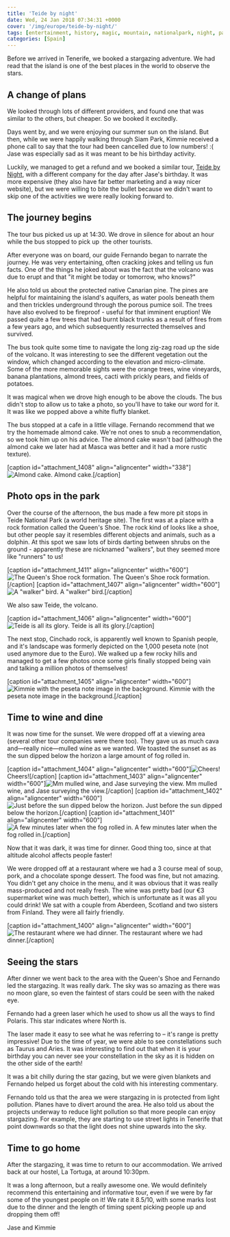 ```yaml
---
title: 'Teide by night'
date: Wed, 24 Jan 2018 07:34:31 +0000
cover: '/img/europe/teide-by-night/'
tags: [entertainment, history, magic, mountain, nationalpark, night, park, sightseeing, sky, stars, tour, volcano, weather]
categories: [Spain]
---
```


Before we arrived in Tenerife, we booked a stargazing adventure. We had read that the island is one of the best places in the world to observe the stars. 

A change of plans
-----------------

We looked through lots of different providers, and found one that was similar to the others, but cheaper. So we booked it excitedly.

Days went by, and we were enjoying our summer sun on the island. But then, while we were happily walking through Siam Park, Kimmie received a phone call to say that the tour had been cancelled due to low numbers! :( Jase was especially sad as it was meant to be his birthday activity.

Luckily, we managed to get a refund and we booked a similar tour, [Teide by Night](https://teidebynight.com/en/), with a different company for the day after Jase's birthday. It was more expensive (they also have far better marketing and a way nicer website), but we were willing to bite the bullet because we didn't want to skip one of the activities we were really looking forward to.

The journey begins
------------------

The tour bus picked us up at 14:30. We drove in silence for about an hour while the bus stopped to pick up  the other tourists.

After everyone was on board, our guide Fernando began to narrate the journey. He was very entertaining, often cracking jokes and telling us fun facts. One of the things he joked about was the fact that the volcano was due to erupt and that "it might be today or tomorrow, who knows?"

He also told us about the protected native Canarian pine. The pines are helpful for maintaining the island's aquifers, as water pools beneath them and then trickles underground through the porous pumice soil. The trees have also evolved to be fireproof - useful for that imminent eruption! We passed quite a few trees that had burnt black trunks as a result of fires from a few years ago, and which subsequently resurrected themselves and survived.

The bus took quite some time to navigate the long zig-zag road up the side of the volcano. It was interesting to see the different vegetation out the window, which changed according to the elevation and micro-climate. Some of the more memorable sights were the orange trees, wine vineyards, banana plantations, almond trees, cacti with prickly pears, and fields of potatoes.

It was magical when we drove high enough to be above the clouds. The bus didn't stop to allow us to take a photo, so you'll have to take our word for it. It was like we popped above a white fluffy blanket.

The bus stopped at a cafe in a little village. Fernando recommend that we try the homemade almond cake. We're not ones to snub a recommendation, so we took him up on his advice. The almond cake wasn't bad (although the almond cake we later had at Masca was better and it had a more rustic texture).

\[caption id="attachment_1408" align="aligncenter" width="338"\]![Almond cake.](http://coupleofkiwis.com/wp-content/uploads/2018/01/almond-cake-tenerife-338x600.jpg) Almond cake.\[/caption\]

Photo ops in the park
---------------------

Over the course of the afternoon, the bus made a few more pit stops in Teide National Park (a world heritage site). The first was at a place with a rock formation called the Queen's Shoe. The rock kind of looks like a shoe, but other people say it resembles different objects and animals, such as a dolphin. At this spot we saw lots of birds darting between shrubs on the ground - apparently these are nicknamed "walkers", but they seemed more like "runners" to us!

\[caption id="attachment_1411" align="aligncenter" width="600"\]![The Queen's Shoe rock formation.](http://coupleofkiwis.com/wp-content/uploads/2018/01/queen-shoe-tenerife-600x338.jpg) The Queen's Shoe rock formation.\[/caption\] \[caption id="attachment_1407" align="aligncenter" width="600"\]![A "walker" bird.](http://coupleofkiwis.com/wp-content/uploads/2018/01/walker-tenerife-600x338.jpg) A "walker" bird.\[/caption\]

We also saw Teide, the volcano.

\[caption id="attachment_1406" align="aligncenter" width="600"\]![Teide is all its glory.](http://coupleofkiwis.com/wp-content/uploads/2018/01/mount-teide-600x338.jpg) Teide is all its glory.\[/caption\]

The next stop, Cinchado rock, is apparently well known to Spanish people, and it's landscape was formerly depicted on the 1,000 peseta note (not used anymore due to the Euro). We walked up a few rocky hills and managed to get a few photos once some girls finally stopped being vain and talking a million photos of themselves!

\[caption id="attachment_1405" align="aligncenter" width="600"\]![Kimmie with the peseta note image in the background.](http://coupleofkiwis.com/wp-content/uploads/2018/01/peseta-note-background-600x338.jpg) Kimmie with the peseta note image in the background.\[/caption\]

Time to wine and dine
---------------------

It was now time for the sunset. We were dropped off at a viewing area (several other tour companies were there too). They gave us as much cava and—really nice—mulled wine as we wanted. We toasted the sunset as as the sun dipped below the horizon a large amount of fog rolled in.

\[caption id="attachment_1404" align="aligncenter" width="600"\]![Cheers!](http://coupleofkiwis.com/wp-content/uploads/2018/01/toast-teide-600x337.jpg) Cheers!\[/caption\] \[caption id="attachment_1403" align="aligncenter" width="600"\]![Mm mulled wine, and Jase surveying the view.](http://coupleofkiwis.com/wp-content/uploads/2018/01/sunset-teide-600x338.jpg) Mm mulled wine, and Jase surveying the view.\[/caption\] \[caption id="attachment_1402" align="aligncenter" width="600"\]![Just before the sun dipped below the horizon.](http://coupleofkiwis.com/wp-content/uploads/2018/01/sunset-jK-600x338.jpg) Just before the sun dipped below the horizon.\[/caption\] \[caption id="attachment_1401" align="aligncenter" width="600"\]![A few minutes later when the fog rolled in.](http://coupleofkiwis.com/wp-content/uploads/2018/01/fog-teide-600x338.jpg) A few minutes later when the fog rolled in.\[/caption\]

Now that it was dark, it was time for dinner. Good thing too, since at that altitude alcohol affects people faster!

We were dropped off at a restaurant where we had a 3 course meal of soup, pork, and a chocolate sponge dessert. The food was fine, but not amazing. You didn't get any choice in the menu, and it was obvious that it was really mass-produced and not really fresh. The wine was pretty bad (our €3 supermarket wine was much better), which is unfortunate as it was all you could drink! We sat with a couple from Aberdeen, Scotland and two sisters from Finland. They were all fairly friendly.

\[caption id="attachment_1400" align="aligncenter" width="600"\]![The restaurant where we had dinner.](http://coupleofkiwis.com/wp-content/uploads/2018/01/dinner-table-teide-600x338.jpg) The restaurant where we had dinner.\[/caption\]

Seeing the stars
----------------

After dinner we went back to the area with the Queen's Shoe and Fernando led the stargazing. It was really dark. The sky was so amazing as there was no moon glare, so even the faintest of stars could be seen with the naked eye.

Fernando had a green laser which he used to show us all the ways to find Polaris. This star indicates where North is.

The laser made it easy to see what he was referring to – it's range is pretty impressive! Due to the time of year, we were able to see constellations such as Taurus and Aries. It was interesting to find out that when it is your birthday you can never see your constellation in the sky as it is hidden on the other side of the earth!

It was a bit chilly during the star gazing, but we were given blankets and Fernando helped us forget about the cold with his interesting commentary.

Fernando told us that the area we were stargazing in is protected from light pollution. Planes have to divert around the area. He also told us about the projects underway to reduce light pollution so that more people can enjoy stargazing. For example, they are starting to use street lights in Tenerife that point downwards so that the light does not shine upwards into the sky.

Time to go home
---------------

After the stargazing, it was time to return to our accommodation. We arrived back at our hostel, La Tortuga, at around 10:30pm.

It was a long afternoon, but a really awesome one. We would definitely recommend this entertaining and informative tour, even if we were by far some of the youngest people on it! We rate it 8.5/10, with some marks lost due to the dinner and the length of timing spent picking people up and dropping them off!

Jase and Kimmie